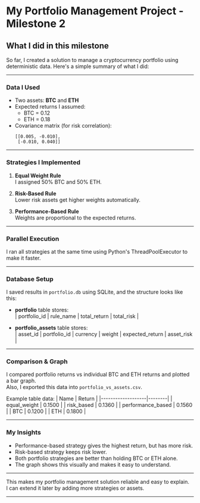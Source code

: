 
# My Portfolio Management Project - Milestone 2

## What I did in this milestone

So far, I created a solution to manage a cryptocurrency portfolio using deterministic data. Here's a simple summary of what I did:

---

### Data I Used
- Two assets: **BTC** and **ETH**
- Expected returns I assumed:
    - BTC = 0.12
    - ETH = 0.18
- Covariance matrix (for risk correlation):
    ```
    [[0.005, -0.010],
     [-0.010, 0.040]]
    ```

---

### Strategies I Implemented
1. **Equal Weight Rule**  
   I assigned 50% BTC and 50% ETH.

2. **Risk-Based Rule**  
   Lower risk assets get higher weights automatically.

3. **Performance-Based Rule**  
   Weights are proportional to the expected returns.

---

### Parallel Execution
I ran all strategies at the same time using Python's ThreadPoolExecutor to make it faster.

---

### Database Setup
I saved results in `portfolio.db` using SQLite, and the structure looks like this:

- **portfolio** table stores:  
    | portfolio_id | rule_name | total_return | total_risk |

- **portfolio_assets** table stores:  
    | asset_id | portfolio_id | currency | weight | expected_return | asset_risk |

---

### Comparison & Graph
I compared portfolio returns vs individual BTC and ETH returns and plotted a bar graph.  
Also, I exported this data into `portfolio_vs_assets.csv`.

Example table data:
| Name              | Return |
|-------------------|--------|
| equal_weight      | 0.1500 |
| risk_based        | 0.1360 |
| performance_based | 0.1560 |
| BTC               | 0.1200 |
| ETH               | 0.1800 |

---

### My Insights
- Performance-based strategy gives the highest return, but has more risk.
- Risk-based strategy keeps risk lower.
- Both portfolio strategies are better than holding BTC or ETH alone.
- The graph shows this visually and makes it easy to understand.

---

This makes my portfolio management solution reliable and easy to explain.  
I can extend it later by adding more strategies or assets.

---

